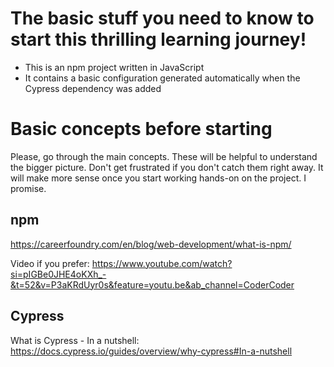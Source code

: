 # The basic stuff you need to know to start this thrilling learning journey!

- This is an npm project written in JavaScript
- It contains a basic configuration generated automatically when the Cypress dependency was added

# Basic concepts before starting

Please, go through the main concepts. These will be helpful to understand the bigger picture. Don't get frustrated if you don't catch them right away. It will make more sense once you start working hands-on on the project. I promise. 

## npm
https://careerfoundry.com/en/blog/web-development/what-is-npm/

Video if you prefer: https://www.youtube.com/watch?si=pIGBe0JHE4oKXh_-&t=52&v=P3aKRdUyr0s&feature=youtu.be&ab_channel=CoderCoder

## Cypress

What is Cypress - In a nutshell: https://docs.cypress.io/guides/overview/why-cypress#In-a-nutshell
